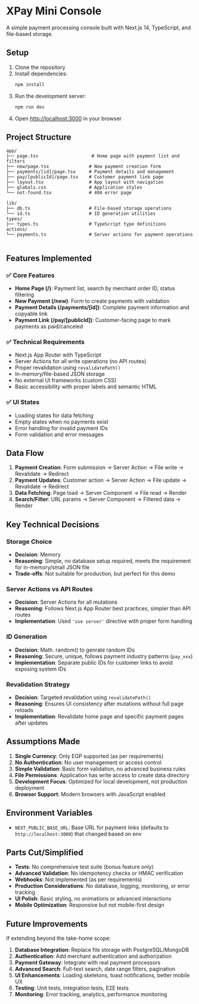 # XPay Mini Console

A simple payment processing console built with Next.js 14, TypeScript, and file-based storage.

## Setup

1. Clone the repository
2. Install dependencies:
   ```bash
   npm install
   ```
3. Run the development server:
   ```bash
   npm run dev
   ```
4. Open [http://localhost:3000](http://localhost:3000) in your browser

## Project Structure

```
app/
├── page.tsx                    # Home page with payment list and filters
├── new/page.tsx               # New payment creation form  
├── payments/[id]/page.tsx     # Payment details and management
├── pay/[publicId]/page.tsx    # Customer payment link page
├── layout.tsx                 # App layout with navigation
├── globals.css                # Application styles
└── not-found.tsx              # 404 error page

lib/
├── db.ts                      # File-based storage operations
└── id.ts                      # ID generation utilities
types/
├── types.ts                   # TypeScript type definitions
actions/
└── payments.ts                # Server actions for payment operations


```

## Features Implemented

### ✅ Core Features
- **Home Page (/)**: Payment list, search by merchant order ID, status filtering
- **New Payment (/new)**: Form to create payments with validation
- **Payment Details (/payments/[id])**: Complete payment information and copyable link
- **Payment Link (/pay/[publicId])**: Customer-facing page to mark payments as paid/canceled

### ✅ Technical Requirements
- Next.js App Router with TypeScript
- Server Actions for all write operations (no API routes)
- Proper revalidation using `revalidatePath()`
- In-memory/file-based JSON storage
- No external UI frameworks (custom CSS)
- Basic accessibility with proper labels and semantic HTML

### ✅ UI States
- Loading states for data fetching
- Empty states when no payments exist
- Error handling for invalid payment IDs
- Form validation and error messages

## Data Flow

1. **Payment Creation**: Form submission → Server Action → File write → Revalidate → Redirect
2. **Payment Updates**: Customer action → Server Action → File update → Revalidate → Redirect  
3. **Data Fetching**: Page load → Server Component → File read → Render
4. **Search/Filter**: URL params → Server Component → Filtered data → Render

## Key Technical Decisions

### Storage Choice
- **Decision**: Memory
- **Reasoning**: Simple, no database setup required, meets the requirement for in-memory/small JSON file
- **Trade-offs**: Not suitable for production, but perfect for this demo

### Server Actions vs API Routes
- **Decision**: Server Actions for all mutations
- **Reasoning**: Follows Next.js App Router best practices, simpler than API routes
- **Implementation**: Used `'use server'` directive with proper form handling

### ID Generation
- **Decision**: Math. random() to genrate random IDs 
- **Reasoning**: Secure, unique, follows payment industry patterns (`pay_xxx`)
- **Implementation**: Separate public IDs for customer links to avoid exposing system IDs

### Revalidation Strategy
- **Decision**: Targeted revalidation using `revalidatePath()`
- **Reasoning**: Ensures UI consistency after mutations without full page reloads
- **Implementation**: Revalidate home page and specific payment pages after updates

## Assumptions Made

1. **Single Currency**: Only EGP supported (as per requirements)
2. **No Authentication**: No user management or access control
3. **Simple Validation**: Basic form validation, no advanced business rules
4. **File Permissions**: Application has write access to create data directory
5. **Development Focus**: Optimized for local development, not production deployment
6. **Browser Support**: Modern browsers with JavaScript enabled

## Environment Variables

- `NEXT_PUBLIC_BASE_URL`: Base URL for payment links (defaults to `http://localhost:3000`) that changed based on env

## Parts Cut/Simplified

- **Tests**: No comprehensive test suite (bonus feature only)
- **Advanced Validation**: No idempotency checks or HMAC verification
- **Webhooks**: Not implemented (as per requirements)
- **Production Considerations**: No database, logging, monitoring, or error tracking
- **UI Polish**: Basic styling, no animations or advanced interactions
- **Mobile Optimization**: Responsive but not mobile-first design

## Future Improvements

If extending beyond the take-home scope:

1. **Database Integration**: Replace file storage with PostgreSQL/MongoDB
2. **Authentication**: Add merchant authentication and authorization
3. **Payment Gateway**: Integrate with real payment processors
4. **Advanced Search**: Full-text search, date range filters, pagination
5. **UI Enhancements**: Loading skeletons, toast notifications, better mobile UX
7. **Testing**: Unit tests, integration tests, E2E tests
8. **Monitoring**: Error tracking, analytics, performance monitoring
